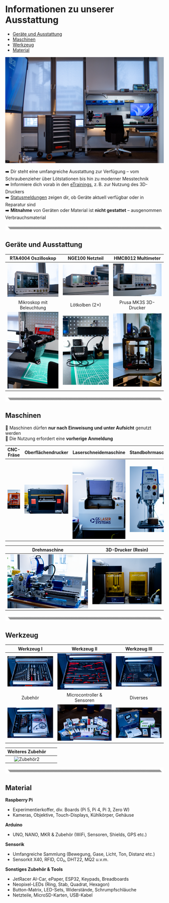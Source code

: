 # Informationen zu unserer Ausstattung

- [Geräte und Ausstattung](#geräte-und-ausstattung)
- [Maschinen](#maschinen)
- [Werkzeug](#werkzeug)
- [Material](#material)

![Garage](https://github.com/Rohde-Schwarz-Garage/.github/blob/main/ressources/pictures/Garage_04.png?raw=true)

➡️ Dir steht eine umfangreiche Ausstattung zur Verfügung – vom Schraubenzieher über Lötstationen bis hin zu moderner Messtechnik  
➡️ Informiere dich vorab in den [eTrainings](https://elearning-poc.rohde-schwarz.com/course/index.php?categoryid=9), z. B. zur Nutzung des 3D-Druckers  
➡️ [Statusmeldungen](https://github.com/orgs/Rohde-Schwarz-Garage/discussions/categories/statusmeldungen) zeigen dir, ob Geräte aktuell verfügbar oder in Reparatur sind  
➡️ **Mitnahme** von Geräten oder Material ist **nicht gestattet** – ausgenommen Verbrauchsmaterial

![Trenner](https://github.com/Rohde-Schwarz-Garage/.github/blob/main/ressources/graphics/2024_03_13_Trennbanner_GitHub_Grey_Transparent.png?raw=true)

## Geräte und Ausstattung

| RTA4004 Oszilloskop | NGE100 Netzteil | HMC8012 Multimeter |
| :---: | :---: | :---: |
| ![RTA](https://github.com/Rohde-Schwarz-Garage/.github/blob/main/ressources/pictures/Garage_RTA4004_Osziloskop.png?raw=true) | ![NGE](https://github.com/Rohde-Schwarz-Garage/.github/blob/main/ressources/pictures/Garage_NGE100_Netzteil.png?raw=true) | ![HMC8012](https://github.com/Rohde-Schwarz-Garage/.github/blob/main/ressources/pictures/Garage_HMC8012_Digitales_Multimeter.png?raw=true) |
| Mikroskop mit Beleuchtung | Lötkolben (2×) | Prusa MK3S 3D-Drucker |
| ![Mikroskop](https://github.com/Rohde-Schwarz-Garage/.github/blob/main/ressources/pictures/Garage_Mikroskop.png?raw=true) | ![Lötkolben](https://github.com/Rohde-Schwarz-Garage/.github/blob/main/ressources/pictures/Garage_Loetkolben.png?raw=true) | ![3D Drucker](https://github.com/Rohde-Schwarz-Garage/.github/blob/main/ressources/pictures/Garage_3D_Drucker_01.png?raw=true) |

![Trenner](https://github.com/Rohde-Schwarz-Garage/.github/blob/main/ressources/graphics/2024_03_13_Trennbanner_GitHub_Grey_Transparent.png?raw=true)

## Maschinen

🛑 Maschinen dürfen **nur nach Einweisung und unter Aufsicht** genutzt werden  
🛑 Die Nutzung erfordert eine **vorherige Anmeldung**

| CNC-Fräse | Oberflächendrucker | Laserschneidemaschine | Standbohrmaschine |
| :---: | :---: | :---: | :---: |
| ![CNC](https://github.com/Rohde-Schwarz-Garage/.github/blob/main/ressources/pictures/Garage_CNC_Fraese.png?raw=true) | ![Oberflächendrucker](https://github.com/Rohde-Schwarz-Garage/.github/blob/main/ressources/pictures/Garage_Oberflaechendrucker.png?raw=true) | ![Laser](https://github.com/Rohde-Schwarz-Garage/.github/blob/main/ressources/pictures/Garage_Laserschneidemaschine.png?raw=true) | ![Bohrer](https://github.com/Rohde-Schwarz-Garage/.github/blob/main/ressources/pictures/Garage_Standbohrmaschine.png?raw=true) |

| Drehmaschine | 3D-Drucker (Resin) |
| :---: | :---: |
| ![Drehmaschine](https://github.com/Rohde-Schwarz-Garage/.github/blob/main/ressources/pictures/Garage_Drehmaschine.png?raw=true) | ![Resin](https://github.com/Rohde-Schwarz-Garage/.github/blob/main/ressources/pictures/Garage_3D_Drucker_Resin.png?raw=true) |

![Trenner](https://github.com/Rohde-Schwarz-Garage/.github/blob/main/ressources/graphics/2024_03_13_Trennbanner_GitHub_Grey_Transparent.png?raw=true)

## Werkzeug

| Werkzeug I | Werkzeug II | Werkzeug III |
| :---: | :---: | :---: |
| ![WZ1](https://github.com/Rohde-Schwarz-Garage/.github/blob/main/ressources/pictures/Garage_Werkzeug_01.png?raw=true) | ![WZ2](https://github.com/Rohde-Schwarz-Garage/.github/blob/main/ressources/pictures/Garage_Werkzeug_02.png?raw=true) | ![WZ3](https://github.com/Rohde-Schwarz-Garage/.github/blob/main/ressources/pictures/Garage_Werkzeug_03.png?raw=true) |
| Zubehör | Microcontroller & Sensoren | Diverses |
| ![Zubehör1](https://github.com/Rohde-Schwarz-Garage/.github/blob/main/ressources/pictures/Garage_Zubehoer_01.png?raw=true) | ![MCU](https://github.com/Rohde-Schwarz-Garage/.github/blob/main/ressources/pictures/Garage_Zubehoer_02.png?raw=true) | ![Divers](https://github.com/Rohde-Schwarz-Garage/.github/blob/main/ressources/pictures/Garage_Zubehoer_03.png?raw=true) |

| Weiteres Zubehör |  |  |
| :---: | :---: | :---: |
| ![Zubehör2](https://github.com/Rohde-Schwarz-Garage/.github/blob/main/ressources/pictures/Garage_Zubehoer_04.png?raw=true) |  |  |

![Trenner](https://github.com/Rohde-Schwarz-Garage/.github/blob/main/ressources/graphics/2024_03_13_Trennbanner_GitHub_Grey_Transparent.png?raw=true)

## Material

**Raspberry Pi**  
- Experimentierkoffer, div. Boards (Pi 5, Pi 4, Pi 3, Zero W)  
- Kameras, Objektive, Touch-Displays, Kühlkörper, Gehäuse  

**Arduino**  
- UNO, NANO, MKR & Zubehör (WiFi, Sensoren, Shields, GPS etc.)

**Sensorik**  
- Umfangreiche Sammlung (Bewegung, Gase, Licht, Ton, Distanz etc.)  
- Sensorkit X40, RFID, CO₂, DHT22, MQ2 u.v.m.

**Sonstiges Zubehör & Tools**  
- JetRacer AI-Car, ePaper, ESP32, Keypads, Breadboards  
- Neopixel-LEDs (Ring, Stab, Quadrat, Hexagon)  
- Button-Matrix, LED-Sets, Widerstände, Schrumpfschläuche  
- Netzteile, MicroSD-Karten, USB-Kabel  
